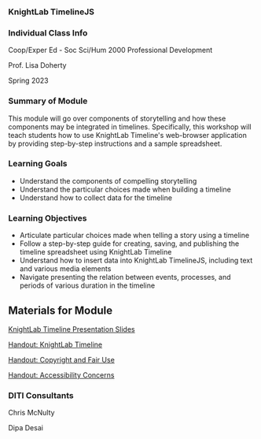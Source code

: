 ### KnightLab TimelineJS

### Individual Class Info

Coop/Exper Ed - Soc Sci/Hum 2000 Professional Development

Prof. Lisa Doherty

Spring 2023

### Summary of Module

This module will go over components of storytelling and how these components may be integrated in timelines. Specifically, this workshop will teach students how to use KnightLab Timeline's web-browser application by providing step-by-step instructions and a sample spreadsheet.

### Learning Goals

- Understand the components of compelling storytelling
- Understand the particular choices made when building a timeline
- Understand how to collect data for the timeline

### Learning Objectives

- Articulate particular choices made when telling a story using a timeline
- Follow a step-by-step guide for creating, saving, and publishing the timeline spreadsheet using KnightLab Timeline
- Understand how to insert data into KnightLab TimelineJS, including text and various media elements
- Navigate presenting the relation between events, processes, and periods of various duration in the timeline

<h2>Materials for Module</h2>

[KnightLab Timeline Presentation Slides](https://github.com/NULabNortheastern/digitalassignmentshowcase/blob/master/data-visualization/sp23-doherty-eesh2000-timeline/Doherty-TimelineSlides.pdf)

[Handout: KnightLab Timeline](https://github.com/NULabNortheastern/digitalassignmentshowcase/blob/master/handouts/data-visualization/Handout-Timeline.pdf)

[Handout: Copyright and Fair Use](https://github.com/NULabNortheastern/digitalassignmentshowcase/blob/master/handouts/Copyright-Fair-Use.pdf)

[Handout: Accessibility Concerns](https://github.com/NULabNortheastern/digitalassignmentshowcase/blob/master/handouts/Accessibility.pdf)

<h3>DITI Consultants</h3>

Chris McNulty

Dipa Desai
